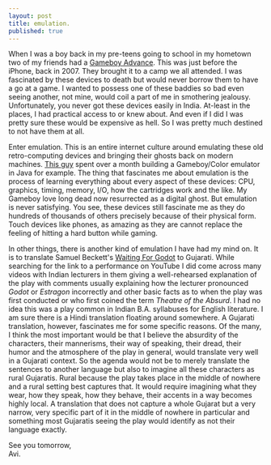 ```yaml
---
layout: post
title: emulation.
published: true
---
```

When I was a boy back in my pre-teens going to school in my hometown two of my friends had a [Gameboy Advance](https://www.youtube.com/watch?v=_iZJgkU4gSw "YouTube link to unboxing the Gameboy Advance"). This was just before the iPhone, back in 2007. They brought it to a camp we all attended. I was fascinated by these devices to death but would never borrow them to have a go at a game. I wanted to possess one of these baddies so bad even seeing another, not mine, would coil a part of me in smothering jealousy. Unfortunately, you never got these devices easily in India. At-least in the places, I had practical access to or knew about. And even if I did I was pretty sure these would be expensive as hell. So I was pretty much destined to not have them at all. 

Enter emulation. This is an entire internet culture around emulating these old retro-computing devices and bringing their ghosts back on modern machines. [This guy](http://blog.rekawek.eu/2017/02/09/coffee-gb/ "Blog post for CoffeeGB") spent over a month building a Gameboy/Color emulator in Java for example. The thing that fascinates me about emulation is the process of learning everything about every aspect of these devices: CPU, graphics, timing, memory, I/O, how the cartridges work and the like. My Gameboy love long dead now resurrected as a digital ghost. But emulation is never satisfying. You see, these devices still fascinate me as they do hundreds of thousands of others precisely because of their physical form. Touch devices like phones, as amazing as they are cannot replace the feeling of hitting a hard button while gaming. 

In other things, there is another kind of emulation I have had my mind on. It is to translate Samuel Beckett's [Waiting For Godot](https://www.youtube.com/watch?v=Wifcyo64n-w "YouTube link to a semi-cinematic version of Waiting For Godot") to Gujarati. While searching for the link to a performance on YouTube I did come across many videos with Indian lecturers in them giving a well-rehearsed explanation of the play with comments usually explaining how the lecturer pronounced _Godot_ or _Estragon_ incorrectly and other basic facts as to when the play was first conducted or who first coined the term _Theatre of the Absurd_. I had no idea this was a play common in Indian B.A. syllabuses for English literature. I am sure there is a Hindi translation floating around somewhere. A Gujarati translation, however, fascinates me for some specific reasons. Of the many, I think the most important would be that I believe the absurdity of the characters, their mannerisms, their way of speaking, their dread, their humor and the atmosphere of the play in general, would translate very well in a Gujarati context. So the agenda would not be to merely translate the sentences to another language but also to imagine all these characters as rural Gujaratis. Rural because the play takes place in the middle of nowhere and a rural setting best captures that. It would require imagining what they wear, how they speak, how they behave, their accents in a way becomes highly local. A translation that does not capture a whole Gujarat but a very narrow, very specific part of it in the middle of nowhere in particular and something most Gujaratis seeing the play would identify as not their language exactly.

See you tomorrow,  
Avi.
